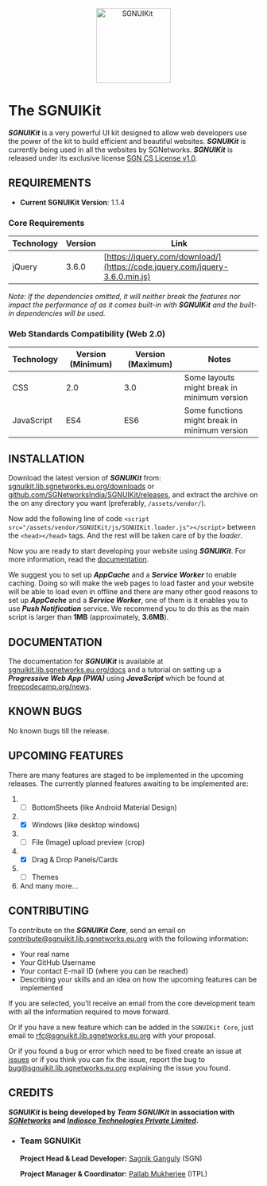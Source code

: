<div align="center">
    <a href="https://sgnuikit.repository.sgnetworks.eu.org">
        <img alt="SGNUIKit" src="https://img.static.sgnetworks.eu.org/logos/SGNUIKit.png" width="150">
    </a>
</div>

# The SGNUIKit

**_SGNUIKit_** is a very powerful UI kit designed to allow web developers use the power of the kit to build efficient and beautiful websites.
**_SGNUIKit_** is currently being used in all the websites by SGNetworks.
**_SGNUIKit_** is released under its exclusive license [SGN CS License v1.0](https://github.com/SGNetworksIndia/SGNUIkit/blob/master/LICENSE).

## REQUIREMENTS

* **Current SGNUIKit Version**: 1.1.4

### Core Requirements

| Technology | Version | Link                                                                        |
|------------|---------|-----------------------------------------------------------------------------|
| jQuery     | 3.6.0   | [https://jquery.com/download/](https://code.jquery.com/jquery-3.6.0.min.js) |

_Note: If the dependencies omitted, it will neither break the features nor impact the performance of
as it comes built-in with **SGNUIKit** and the built-in dependencies will be used._

### Web Standards Compatibility (Web 2.0)

| Technology | Version (Minimum) | Version (Maximum) | Notes                                         |
|------------|-------------------|-------------------|-----------------------------------------------|
| CSS        | 2.0               | 3.0               | Some layouts might break in minimum version   |
| JavaScript | ES4               | ES6               | Some functions might break in minimum version |

## INSTALLATION

Download the latest version of **_SGNUIKit_** from:
[sgnuikit.lib.sgnetworks.eu.org/downloads](https://sgnuikit.lib.sgnetworks.eu.org/downloads/) or
[github.com/SGNetworksIndia/SGNUIKit/releases](https://github.com/SGNetworksIndia/SGNUIKit/releases), and extract the archive on the on any directory you want (preferably, `/assets/vendor/`).

Now add the following line of code `<script src="/assets/vendor/SGNUIKit/js/SGNUIKit.loader.js"></script>` between the `<head></head>` tags. And the rest will be taken care of by the *loader*.

Now you are ready to start developing your website using **_SGNUIKit_**. For more information, read the [documentation](#documentation).

We suggest you to set up **_AppCache_** and a **_Service Worker_** to enable caching. Doing so will make the web pages to load faster and your website will be able to load even in offline and
there are many other good reasons to set up **_AppCache_** and a **_Service Worker_**, one of them is it enables you to use **_Push Notification_** service.
We recommend you to do this as the main script is larger than **1MB** (approximately, **3.6MB**).

## DOCUMENTATION

The documentation for **_SGNUIKit_** is available at [sgnuikit.lib.sgnetworks.eu.org/docs](https://sgnuikit.lib.sgnetworks.eu.org/docs/) and a tutorial on setting up a **_Progressive Web App (PWA)_**
using **_JavaScript_** which be found at [freecodecamp.org/news](https://www.freecodecamp.org/news/build-a-pwa-from-scratch-with-html-css-and-javascript/).

## KNOWN BUGS

No known bugs till the release.

## UPCOMING FEATURES

There are many features are staged to be implemented in the upcoming releases. The currently planned features awaiting to be implemented are:

1.
	- [ ] BottomSheets (like Android Material Design)
2.
	- [x] Windows (like desktop windows)
3.
	- [ ] File (Image) upload preview (crop)
4.
	- [x] Drag & Drop Panels/Cards
5.
	- [ ] Themes
6. And many more...

## CONTRIBUTING

To contribute on the **_SGNUIKit Core_**, send an email on [contribute@sgnuikit.lib.sgnetworks.eu.org](mailto:contribute@sgnuikit.lib.sgnetworks.eu.org) with the following information:

* Your real name
* Your GitHub Username
* Your contact E-mail ID (where you can be reached)
* Describing your skills and an idea on how the upcoming features can be implemented

If you are selected, you'll receive an email from the core development team with all the information required to move forward.

Or if you have a new feature which can be added in the `SGNUIKit Core`, just email to [rfc@sgnuikit.lib.sgnetworks.eu.org](mailto:rfc@sgnuikit.lib.sgnetworks.eu.org) with your proposal.

Or if you found a bug or error which need to be fixed create an issue at [issues](https://github.com/SGNetworksIndia/SGNUIKit/issues) or if you think you can fix the issue, report the bug to
[bug@sgnuikit.lib.sgnetworks.eu.org](mailto:bug@sgnuikit.lib.sgnetworks.eu.org) explaining the issue you found.

## CREDITS

**_SGNUIKit_ is being developed by _Team SGNUIKit_ in association with _[SGNetworks](https://github.com/SGNetworksIndia/)_ and _[Indiosco Technologies Private Limited](https://github.com/Indiosco/)_.**

* ### Team SGNUIKit
  **Project Head & Lead Developer:** [Sagnik Ganguly](https://github.com/SagnikGanguly96) (SGN)

  **Project Manager & Coordinator:** [Pallab Mukherjee](https://github.com/Pallab-Mukherjee) (ITPL)

